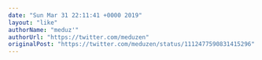 ```yaml
---
date: "Sun Mar 31 22:11:41 +0000 2019"
layout: "like"
authorName: "meduz'"
authorUrl: "https://twitter.com/meduzen"
originalPost: "https://twitter.com/meduzen/status/1112477590831415296"
---
```

